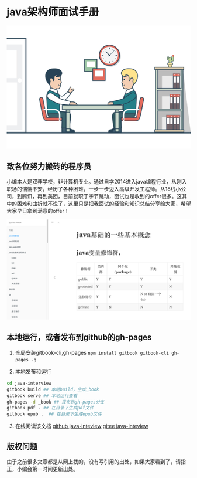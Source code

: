 # java架构师面试手册

![java面试](images/interview.jpeg)

## 致各位努力搬砖的程序员
小编本人是双非学校，非计算机专业。通过自学2014进入java编程行业，从刚入职场的惴惴不安，经历了各种困难，一步一步迈入高级开发工程师。从18线小公司，到腾讯，再到美团，目前就职于字节跳动，面试也是收到的offer很多。这其中的困难和曲折就不说了，这里只是把我面试的经验和知识总结分享给大家，希望大家早日拿到满意的offer！

![书籍截图](images/book.png)

## 本地运行，或者发布到github的gh-pages
1. 全局安装gitbook-cli,gh-pages
`npm install gitbook gitbook-cli gh-pages -g`

2. 本地发布和运行
```bash
cd java-interview
gitbook build ## 本地build，生成_book
gitbook serve ## 本地运行查看
gh-pages -d _book ## 发布到gh-pages分支
gitbook pdf . ## 在目录下生成pdf文件
gitbook epub .  ## 在目录下生成epub文件
```
3. 在线阅读该文档
[github java-inteview](https://maochunguang.github.io/java-interview/)
[gitee java-inteview](https://mcg_dev.gitee.io/java-interview/)

## 版权问题

由于之前很多文章都是从网上找的，没有写引用的出处，如果大家看到了，请指正，小编会第一时间更新出处。